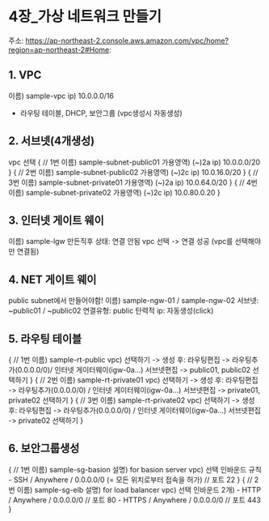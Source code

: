 # 4장_가상 네트워크 만들기
주소: https://ap-northeast-2.console.aws.amazon.com/vpc/home?region=ap-northeast-2#Home:

## 1. VPC
   이름) sample-vpc
   ip) 10.0.0.0/16
+ 라우팅 테이블, DHCP, 보안그룹 (vpc생성시 자동생성) 

## 2. 서브넷(4개생성)
  vpc 선택
{ // 1번
  이름) sample-subnet-public01
  가용영역) (~)2a
  ip) 10.0.0.0/20
}
{ // 2번
  이름) sample-subnet-public02
  가용영역) (~)2c
  ip) 10.0.16.0/20
}
{ // 3번
  이름) sample-subnet-private01
  가용영역) (~)2a
  ip) 10.0.64.0/20
}
{ // 4번
  이름) sample-subnet-private02
  가용영역) (~)2c
  ip) 10.0.80.0.20
}

## 3. 인터넷 게이트 웨이
  이름) sample-lgw
  만든직후 상태: 연결 안됨
  vpc 선택 -> 연결 성공 (vpc를 선택해야만 연결됨)

## 4. NET 게이트 웨이
  public subnet에서 만들어야함!
  이름) sample-ngw-01 / sample-ngw-02
  서브넷: ~public01 / ~public02
  연결유형: public
  탄력적 ip: 자동생성(click)

## 5. 라우팅 테이블
{ // 1번
  이름) sample-rt-public
  vpc) 선택하기
-> 생성 후:
  라우팅편집 -> 라우팅추가(0.0.0.0/0)/ 인터넷 게이터웨이(igw-0a...)
  서브넷편집 -> public01, public02 선택하기
}
{ // 2번
  이름) sample-rt-private01
  vpc) 선택하기
-> 생성 후:
  라우팅편집 -> 라우팅추가(0.0.0.0/0) / 인터넷 게이터웨이(igw-0a...)
  서브넷편집 -> private01, private02 선택하기
}
{ // 3번
  이름) sample-rt-private02
  vpc) 선택하기
-> 생성 후:
  라우팅편집 -> 라우팅추가(0.0.0.0/0) / 인터넷 게이터웨이(igw-0a...)
  서브넷편집 -> private02 선택하기
}

## 6. 보안그룹생성
{ // 1번
  이름) sample-sg-basion
  설명) for basion server
  vpc) 선택
  인바운드 규칙
    - SSH / Anywhere / 0.0.0.0/0 (= 모든 위치로부터 접속을 허가) // 포트 22
}
{ // 2번
  이름) sample-sg-elb
  설명) for load balancer
  vpc) 선택
  인바운드 2개)
    - HTTP / Anywhere / 0.0.0.0/0 // 포트 80
    - HTTPS / Anywhere / 0.0.0.0/0 // 포트 443
}
